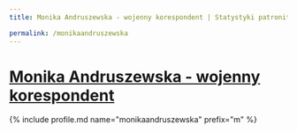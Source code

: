 ```yaml
---
title: Monika Andruszewska - wojenny korespondent | Statystyki patronite.pl | Patromierz

permalink: /monikaandruszewska
---
```


# [Monika Andruszewska - wojenny korespondent](https://patronite.pl/monikaandruszewska)

{% include profile.md name="monikaandruszewska" prefix="m" %}
